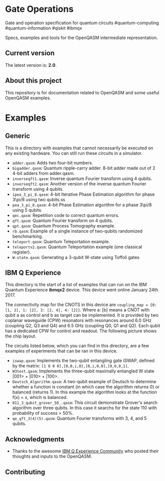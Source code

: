 # Gate Operations
Gate and operation specification for quantum circuits #quantum-computing #quantum-information #qiskit #ibmqx

Specs, examples and tools for the OpenQASM intermediate representation.

## Current version

The latest version is: **2.0**.

## About this project

This repository is for documentation related to OpenQASM and some useful OpenQASM examples.

# Examples

## Generic

This is a directory with examples that cannot necessarily be executed on any existing hardware. You can still run these circuits in a simulator.

- `adder.qasm`: Adds two four-bit numbers.
- `bigadder.qasm`: Quantum ripple-carry adder. 8-bit adder made out of 2 4-bit adders from adder.qasm.
- `inverseqft1.qasm`: Inverse quantum Fourier transform using 4 qubits.
- `inverseqft2.qasm`: Another version of the inverse quantum Fourier transform using 4 qubits.
- `ipea_3_pi_8.qasm`: 4-bit Iterative Phase Estimation algorithm for phase 3\pi/8 using two qubits.ss
- `pea_3_pi_8.qasm`: 4-bit Phase Estimation algorithm for a phase 3\pi/8 using 5 qubits.
- `qec.qasm`: Repetition code to correct quantum errors.
- `qft.qasm`: Quantum Fourier transform on 4 qubits.
- `qpt.qasm`: Quantum Process Tomography example.
- `rb.qasm`: Example of a single instance of two-qubits randomized benchmarking.
- `teleport.qasm`: Quantum Teleportation example.
- `teleportv2.qasm`: Quantum Teleportation example (one classical register).
- `W-state.qasm`: Generating a 3-qubit W-state using Toffoli gates

## IBM Q Experience

This directory is the start of a list of examples that can run on the IBM Quantum Experience **ibmqx2** device. This device went online January 24th 2017.

The connectivity map for the CNOTS in this device are `coupling_map = {0: [1, 2], 1: [2], 3: [2, 4], 4: [2]}`. Where a: [b] means a CNOT with qubit a as control and b as target can be implemented. It is provided by two coplanar waveguide (CPW) resonators with resonances around 6.0 GHz (coupling Q2, Q3 and Q4) and 6.5 GHz (coupling Q0, Q1 and Q2). Each qubit has a dedicated CPW for control and readout. The following picture shows the chip layout.


The circuits listed below, which you can find in this directory, are a few examples of experiments that can be ran in this device.

- `iswap.qasm`: Implements the two-qubit entangling gate iSWAP, defined by the matrix: `[1 0 0 0],[0,0,i,0],[0,i,0,0],[0,0,0,1]`.
- `W3test.qasm`: Implements the three-qubit maximally entangled W state |001> + |010> + |100>.
- `Deutsch_Algorithm.qasm`: A two-qubit example of Deutsch to determine whether a function is constant (in which case the algorithm returns 0) or balanced (returns 1). In this example the algorithm looks at the function f(x) = x, which is balanced.
- `011_3_qubit_grover_50_.qasm`: This circuit demonstrate Grover's search algorithm over three qubits. In this case it searchs for the state 110 with probability of success > 50%.
- `qe_qft_3(4)(5).qasm`: Quantum Fourier transforms with 3, 4, and 5 qubits.

## Acknowledgments

- Thanks to the awesome [IBM Q Experience Community](https://quantumexperience.ng.bluemix.net) who posted their thoughts and inputs to the OpenQASM.

## Contributing
